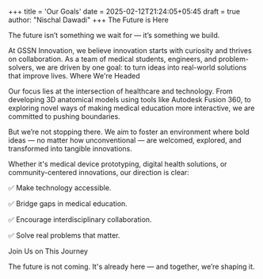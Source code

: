 +++
title = 'Our Goals'
date = 2025-02-12T21:24:05+05:45
draft = true
author: "Nischal Dawadi"
+++
The Future is Here

The future isn’t something we wait for — it’s something we build.

At GSSN Innovation, we believe innovation starts with curiosity and thrives on collaboration. As a team of medical students, engineers, and problem-solvers, we are driven by one goal: to turn ideas into real-world solutions that improve lives.
Where We're Headed

Our focus lies at the intersection of healthcare and technology. From developing 3D anatomical models using tools like Autodesk Fusion 360, to exploring novel ways of making medical education more interactive, we are committed to pushing boundaries.

But we’re not stopping there. We aim to foster an environment where bold ideas — no matter how unconventional — are welcomed, explored, and transformed into tangible innovations.

Whether it's medical device prototyping, digital health solutions, or community-centered innovations, our direction is clear:

✅ Make technology accessible.

✅ Bridge gaps in medical education.

✅ Encourage interdisciplinary collaboration.

✅ Solve real problems that matter.

Join Us on This Journey

The future is not coming. It's already here — and together, we’re shaping it.